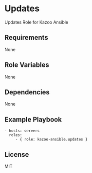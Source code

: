 Updates
=======

Updates Role for Kazoo Ansible

Requirements
------------

None

Role Variables
--------------

None

Dependencies
------------

None

Example Playbook
----------------

    - hosts: servers
      roles:
         - { role: kazoo-ansible.updates }

License
-------

MIT

